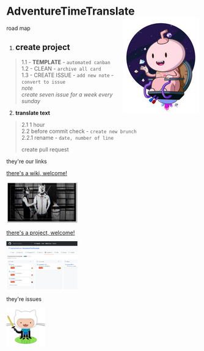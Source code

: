 # AdventureTimeTranslate <img align="right" src="img/016.jpg">
road map  

1. ## create project
>1.1 - **TEMPLATE** - `automated canban`  
>1.2 - CLEAN - `archive all card`  
>1.3 - CREATE ISSUE - `add new note` - `convert to issue`  
>_note_  
>_create seven issue for a week every sunday_  
2. **translate text**  
>2.1 1 hour  
>2.2 before commit check - `create new brunch`  
>2.2.1 rename - `date, number of line`  
>
>
>
>create pull request
>



they're our links  

[there's a wiki, welcome!](https://github.com/SophiaOrekhova/AdventureTimeTranslate/wiki)

<img src="img/009_1.jpg" width="37%"></img>


[there's a project, welcome!](https://github.com/SophiaOrekhova/AdventureTimeTranslate/projects/2)

<img src="img/projects1.png" width="37%"></img>  

they're issues  

<img align="left" src="img/gitfinn.jpg" width="20%">
